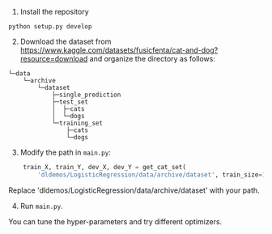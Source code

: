 1. Install the repository

```shell
python setup.py develop
```

2. Download the dataset from https://www.kaggle.com/datasets/fusicfenta/cat-and-dog?resource=download and organize the directory as follows:

```plain text
└─data
    └─archive
        └─dataset
            ├─single_prediction
            ├─test_set
            │  ├─cats
            │  └─dogs
            └─training_set
                ├─cats
                └─dogs
```

3. Modify the path in `main.py`:

```Python
    train_X, train_Y, dev_X, dev_Y = get_cat_set(
        'dldemos/LogisticRegression/data/archive/dataset', train_size=1000)
```

Replace 'dldemos/LogisticRegression/data/archive/dataset' with your path.

4. Run `main.py`.

You can tune the hyper-parameters and try different optimizers.
